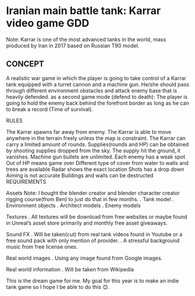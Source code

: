 # Iranian main battle tank: Karrar video game GDD

Note: Karrar is one of the most advanced tanks in the world, mass produced by Iran in 2017 based on Russian T90 model.

## CONCEPT

A realistic war game in which the player is going to take control of a Karrar tank equipped with a turret cannon and a machine gun.
He/she should pass through different environment obstacles and attack enemy base that is heavily defended.
as a second game mode (defend to death): The player is going to hold the enemy back behind the forefront border as long as he can to break a record (Time of survival).

RULES

The Karrar spawns far away from enemy.
The Karrar is able to move anywhere in the terrain freely unless the map is constraint.
The Karrar can carry a limited amount of rounds.
Supplies(rounds and HP) can be obtained by shooting supplies dropped from the sky.
The supply hit the ground, it vanishes.
Machine gun bullets are unlimited.
Each enemy has a weak spot
Out of HP means game over
Different type of cover from water to walls and trees are available
Radar shows the exact location
Shots has a drop down
Aiming is not accurate
Buildings and walls can be destructed
REQUIREMENTS

Assets
Note: I bought the blender creator and blender character creator rigging course(from Ben) to just do that in few months.
. Tank model
. Environment objects
. Architect models
. Enemy models

Textures
. All textures will be download from free websites or maybe found in Unreal’s asset store primarily
and monthly free asset giveaways.

Sound FX
. Will be taken(cut) from real tank videos found in Youtube or a free sound pack with only mention of
provider.
. A stressful background music from free license ones.

Real world images
. Using any image found from Google images.

Real world information
. Will be taken from Wikipedia

This is the dream game for me.
My goal for this year is to make an indie tank game so I hope I be able to do this :blush:.
